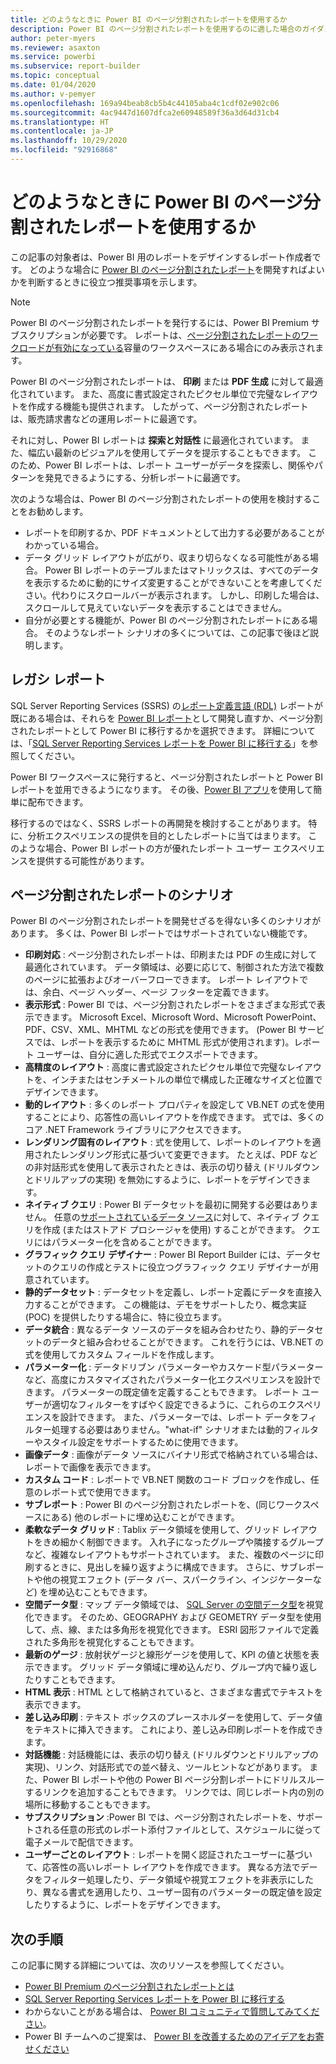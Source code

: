 ```yaml
---
title: どのようなときに Power BI のページ分割されたレポートを使用するか
description: Power BI のページ分割されたレポートを使用するのに適した場合のガイダンスです。
author: peter-myers
ms.reviewer: asaxton
ms.service: powerbi
ms.subservice: report-builder
ms.topic: conceptual
ms.date: 01/04/2020
ms.author: v-pemyer
ms.openlocfilehash: 169a94beab8cb5b4c44105aba4c1cdf02e902c06
ms.sourcegitcommit: 4ac9447d1607dfca2e60948589f36a3d64d31cb4
ms.translationtype: HT
ms.contentlocale: ja-JP
ms.lasthandoff: 10/29/2020
ms.locfileid: "92916868"
---
```

# <a name="when-to-use-paginated-reports-in-power-bi"></a>どのようなときに Power BI のページ分割されたレポートを使用するか

この記事の対象者は、Power BI 用のレポートをデザインするレポート作成者です。 どのような場合に [Power BI のページ分割されたレポート](../paginated-reports/paginated-reports-report-builder-power-bi.md)を開発すればよいかを判断するときに役立つ推奨事項を示します。

> [!NOTE]
> Power BI のページ分割されたレポートを発行するには、Power BI Premium サブスクリプションが必要です。 レポートは、[ページ分割されたレポートのワークロードが有効になっている](../admin/service-admin-premium-workloads.md#paginated-reports)容量のワークスペースにある場合にのみ表示されます。

Power BI のページ分割されたレポートは、 **印刷** または **PDF 生成** に対して最適化されています。 また、高度に書式設定されたピクセル単位で完璧なレイアウトを作成する機能も提供されます。 したがって、ページ分割されたレポートは、販売請求書などの運用レポートに最適です。

それに対し、Power BI レポートは **探索と対話性** に最適化されています。 また、幅広い最新のビジュアルを使用してデータを提示することもできます。 このため、Power BI レポートは、レポート ユーザーがデータを探索し、関係やパターンを発見できるようにする、分析レポートに最適です。

次のような場合は、Power BI のページ分割されたレポートの使用を検討することをお勧めします。

- レポートを印刷するか、PDF ドキュメントとして出力する必要があることがわかっている場合。
- データ グリッド レイアウトが広がり、収まり切らなくなる可能性がある場合。 Power BI レポートのテーブルまたはマトリックスは、すべてのデータを表示するために動的にサイズ変更することができないことを考慮してください。代わりにスクロールバーが表示されます。 しかし、印刷した場合は、スクロールして見えていないデータを表示することはできません。
- 自分が必要とする機能が、Power BI のページ分割されたレポートにある場合。 そのようなレポート シナリオの多くについては、この記事で後ほど説明します。

## <a name="legacy-reports"></a>レガシ レポート

SQL Server Reporting Services (SSRS) の[レポート定義言語 (RDL)](/sql/reporting-services/reports/report-definition-language-ssrs) レポートが既にある場合は、それらを [Power BI レポート](../consumer/end-user-reports.md)として開発し直すか、ページ分割されたレポートとして Power BI に移行するかを選択できます。 詳細については、「[SQL Server Reporting Services レポートを Power BI に移行する](migrate-ssrs-reports-to-power-bi.md)」を参照してください。

Power BI ワークスペースに発行すると、ページ分割されたレポートと Power BI レポートを並用できるようになります。 その後、[Power BI アプリ](../collaborate-share/service-create-distribute-apps.md)を使用して簡単に配布できます。

移行するのではなく、SSRS レポートの再開発を検討することがあります。 特に、分析エクスペリエンスの提供を目的としたレポートに当てはまります。 このような場合、Power BI レポートの方が優れたレポート ユーザー エクスペリエンスを提供する可能性があります。

## <a name="paginated-report-scenarios"></a>ページ分割されたレポートのシナリオ

Power BI のページ分割されたレポートを開発せざるを得ない多くのシナリオがあります。 多くは、Power BI レポートではサポートされていない機能です。

- **印刷対応** : ページ分割されたレポートは、印刷または PDF の生成に対して最適化されています。 データ領域は、必要に応じて、制御された方法で複数のページに拡張およびオーバーフローできます。 レポート レイアウトでは、余白、ページ ヘッダー、ページ フッターを定義できます。
- **表示形式** : Power BI では、ページ分割されたレポートをさまざまな形式で表示できます。 Microsoft Excel、Microsoft Word、Microsoft PowerPoint、PDF、CSV、XML、MHTML などの形式を使用できます。 (Power BI サービスでは、レポートを表示するために MHTML 形式が使用されます)。レポート ユーザーは、自分に適した形式でエクスポートできます。
- **高精度のレイアウト** : 高度に書式設定されたピクセル単位で完璧なレイアウトを、インチまたはセンチメートルの単位で構成した正確なサイズと位置でデザインできます。
- **動的レイアウト** : 多くのレポート プロパティを設定して VB.NET の式を使用することにより、応答性の高いレイアウトを作成できます。 式では、多くのコア .NET Framework ライブラリにアクセスできます。
- **レンダリング固有のレイアウト** : 式を使用して、レポートのレイアウトを適用されたレンダリング形式に基づいて変更できます。 たとえば、PDF などの非対話形式を使用して表示されたときは、表示の切り替え (ドリルダウンとドリルアップの実現) を無効にするように、レポートをデザインできます。
- **ネイティブ クエリ** : Power BI データセットを最初に開発する必要はありません。 任意の[サポートされているデータ ソース](../paginated-reports/paginated-reports-data-sources.md)に対して、ネイティブ クエリを作成 (またはストアド プロシージャを使用) することができます。 クエリにはパラメーター化を含めることができます。
- **グラフィック クエリ デザイナー** : Power BI Report Builder には、データセットのクエリの作成とテストに役立つグラフィック クエリ デザイナーが用意されています。
- **静的データセット** : データセットを定義し、レポート定義にデータを直接入力することができます。 この機能は、デモをサポートしたり、概念実証 (POC) を提供したりする場合に、特に役立ちます。
- **データ統合** : 異なるデータ ソースのデータを組み合わせたり、静的データセットのデータと組み合わせることができます。 これを行うには、VB.NET の式を使用してカスタム フィールドを作成します。
- **パラメーター化** : データドリブン パラメーターやカスケード型パラメーターなど、高度にカスタマイズされたパラメーター化エクスペリエンスを設計できます。 パラメーターの既定値を定義することもできます。 レポート ユーザーが適切なフィルターをすばやく設定できるように、これらのエクスペリエンスを設計できます。 また、パラメーターでは、レポート データをフィルター処理する必要はありません。"what-if" シナリオまたは動的フィルターやスタイル設定をサポートするために使用できます。
- **画像データ** : 画像がデータ ソースにバイナリ形式で格納されている場合は、レポートで画像を表示できます。
- **カスタム コード** : レポートで VB.NET 関数のコード ブロックを作成し、任意のレポート式で使用できます。
- **サブレポート** : Power BI のページ分割されたレポートを、(同じワークスペースにある) 他のレポートに埋め込むことができます。
- **柔軟なデータ グリッド** : Tablix データ領域を使用して、グリッド レイアウトをきめ細かく制御できます。 入れ子になったグループや隣接するグループなど、複雑なレイアウトもサポートされています。 また、複数のページに印刷するときに、見出しを繰り返すように構成できます。 さらに、サブレポートや他の視覚エフェクト (データ バー、スパークライン、インジケーターなど) を埋め込むこともできます。
- **空間データ型** : マップ データ領域では、 [SQL Server の空間データ型](/sql/relational-databases/spatial/spatial-data-sql-server)を視覚化できます。 そのため、GEOGRAPHY および GEOMETRY データ型を使用して、点、線、または多角形を視覚化できます。 ESRI 図形ファイルで定義された多角形を視覚化することもできます。
- **最新のゲージ** : 放射状ゲージと線形ゲージを使用して、KPI の値と状態を表示できます。 グリッド データ領域に埋め込んだり、グループ内で繰り返したりすこともできます。
- **HTML 表示** : HTML として格納されていると、さまざまな書式でテキストを表示できます。
- **差し込み印刷** : テキスト ボックスのプレースホルダーを使用して、データ値をテキストに挿入できます。 これにより、差し込み印刷レポートを作成できます。
- **対話機能** : 対話機能には、表示の切り替え (ドリルダウンとドリルアップの実現)、リンク、対話形式での並べ替え、ツールヒントなどがあります。 また、Power BI レポートや他の Power BI ページ分割レポートにドリルスルーするリンクを追加することもできます。 リンクでは、同じレポート内の別の場所に移動することもできます。
- **サブスクリプション** :Power BI では、ページ分割されたレポートを、サポートされる任意の形式のレポート添付ファイルとして、スケジュールに従って電子メールで配信できます。
- **ユーザーごとのレイアウト** : レポートを開く認証されたユーザーに基づいて、応答性の高いレポート レイアウトを作成できます。 異なる方法でデータをフィルター処理したり、データ領域や視覚エフェクトを非表示にしたり、異なる書式を適用したり、ユーザー固有のパラメーターの既定値を設定したりするように、レポートをデザインできます。

## <a name="next-steps"></a>次の手順

この記事に関する詳細については、次のリソースを参照してください。

- [Power BI Premium のページ分割されたレポートとは](../paginated-reports/paginated-reports-report-builder-power-bi.md)
- [SQL Server Reporting Services レポートを Power BI に移行する](migrate-ssrs-reports-to-power-bi.md)
- わからないことがある場合は、 [Power BI コミュニティで質問してみてください](https://community.powerbi.com/)。
- Power BI チームへのご提案は、 [Power BI を改善するためのアイデアをお寄せください](https://ideas.powerbi.com/)
